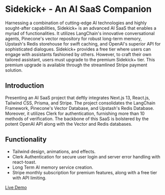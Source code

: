 # Sidekick+ - An AI SaaS Companion

Harnessing a combination of cutting-edge AI technologies and highly sought-after capabilities, Sidekick+ is an advanced AI SaaS that enables a myriad of functionalities. It utilizes LangChain's innovative conversational agents, Pinecone's vector repository for robust long-term memory, Upstash's Redis storehouse for swift caching, and OpenAI's superior API for sophisticated dialogues. Sidekick+ provides a free tier where users can engage with assistants fashioned by others. However, to craft their own tailored assistant, users must upgrade to the premium Sidekick+ tier. This premium upgrade is available through the streamlined Stripe payment solution.

## Introduction

Presenting an AI SaaS project that deftly integrates Next.js 13, React.js, Tailwind CSS, Prisma, and Stripe. The project consolidates the LangChain Framework, Pinecone's Vector Database, and Upstash's Redis Database. Moreover, it utilizes Clerk for authentication, furnishing more than 10 methods of verification. The backbone of this SaaS is bolstered by the potent OpenAI API along with the Vector and Redis databases.

## Functionality
- Tailwind design, animations, and effects.
- Clerk Authentication for secure user login and server error handling with react-toast.
- Long Term AI memory service creation.
- Stripe monthly subscription for premium features, along with a free tier with API limiting.

[Live Demo](https://ai-sidekick.vercel.app/)
